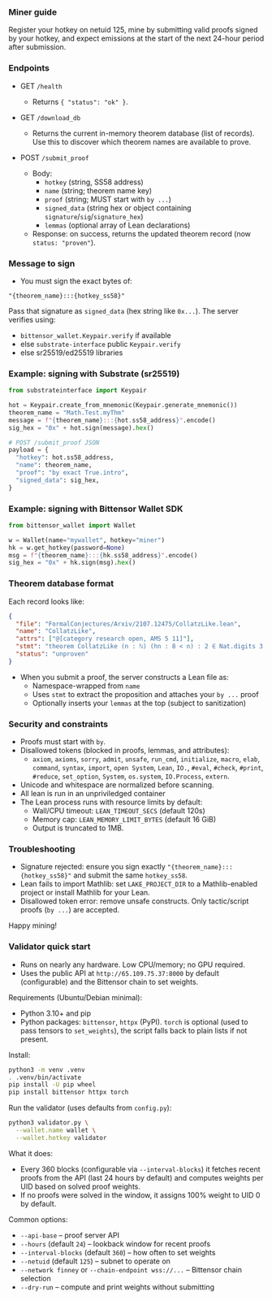 ### Miner guide

Register your hotkey on netuid 125, mine by submitting valid proofs signed by your hotkey, and expect emissions at the start of the next 24-hour period after submission.

### Endpoints

- GET `/health`
  - Returns `{ "status": "ok" }`.

- GET `/download_db`
  - Returns the current in-memory theorem database (list of records). Use this to discover which theorem names are available to prove.

- POST `/submit_proof`
  - Body:
    - `hotkey` (string, SS58 address)
    - `name` (string; theorem name key)
    - `proof` (string; MUST start with `by ...`)
    - `signed_data` (string hex or object containing `signature`/`sig`/`signature_hex`)
    - `lemmas` (optional array of Lean declarations)
  - Response: on success, returns the updated theorem record (now `status: "proven"`).

### Message to sign

- You must sign the exact bytes of:
```
"{theorem_name}:::{hotkey_ss58}"
```

Pass that signature as `signed_data` (hex string like `0x...`). The server verifies using:
- `bittensor_wallet.Keypair.verify` if available
- else `substrate-interface` public `Keypair.verify`
- else sr25519/ed25519 libraries

### Example: signing with Substrate (sr25519)

```python
from substrateinterface import Keypair

hot = Keypair.create_from_mnemonic(Keypair.generate_mnemonic())
theorem_name = "Math.Test.myThm"
message = f"{theorem_name}:::{hot.ss58_address}".encode()
sig_hex = "0x" + hot.sign(message).hex()

# POST /submit_proof JSON
payload = {
  "hotkey": hot.ss58_address,
  "name": theorem_name,
  "proof": "by exact True.intro",
  "signed_data": sig_hex,
}
```

### Example: signing with Bittensor Wallet SDK

```python
from bittensor_wallet import Wallet

w = Wallet(name="mywallet", hotkey="miner")
hk = w.get_hotkey(password=None)
msg = f"{theorem_name}:::{hk.ss58_address}".encode()
sig_hex = "0x" + hk.sign(msg).hex()
```

### Theorem database format

Each record looks like:
```json
{
  "file": "FormalConjectures/Arxiv/2107.12475/CollatzLike.lean",
  "name": "CollatzLike",
  "attrs": ["@[category research open, AMS 5 11]"],
  "stmt": "theorem CollatzLike (n : ℕ) (hn : 8 < n) : 2 ∈ Nat.digits 3 (2^n)",
  "status": "unproven"
}
```

- When you submit a proof, the server constructs a Lean file as:
  - Namespace-wrapped from `name`
  - Uses `stmt` to extract the proposition and attaches your `by ...` proof
  - Optionally inserts your `lemmas` at the top (subject to sanitization)

### Security and constraints

- Proofs must start with `by`.
- Disallowed tokens (blocked in proofs, lemmas, and attributes):
  - `axiom`, `axioms`, `sorry`, `admit`, `unsafe`, `run_cmd`, `initialize`, `macro`, `elab`, `command`, `syntax`, `import`, `open System`, `Lean`, `IO.`, `#eval`, `#check`, `#print`, `#reduce`, `set_option`, `System`, `os.system`, `IO.Process`, `extern`.
- Unicode and whitespace are normalized before scanning.
- All lean is run in an unpriviledged container
- The Lean process runs with resource limits by default:
  - Wall/CPU timeout: `LEAN_TIMEOUT_SECS` (default 120s)
  - Memory cap: `LEAN_MEMORY_LIMIT_BYTES` (default 16 GiB)
  - Output is truncated to 1MB.

### Troubleshooting

- Signature rejected: ensure you sign exactly `"{theorem_name}:::{hotkey_ss58}"` and submit the same `hotkey_ss58`.
- Lean fails to import Mathlib: set `LAKE_PROJECT_DIR` to a Mathlib-enabled project or install Mathlib for your Lean.
- Disallowed token error: remove unsafe constructs. Only tactic/script proofs (`by ...`) are accepted.

Happy mining!


### Validator quick start

- Runs on nearly any hardware. Low CPU/memory; no GPU required.
- Uses the public API at `http://65.109.75.37:8000` by default (configurable) and the Bittensor chain to set weights.

Requirements (Ubuntu/Debian minimal):
- Python 3.10+ and pip
- Python packages: `bittensor`, `httpx` (PyPI). `torch` is optional (used to pass tensors to `set_weights`), the script falls back to plain lists if not present.

Install:
```bash
python3 -m venv .venv
. .venv/bin/activate
pip install -U pip wheel
pip install bittensor httpx torch
```

Run the validator (uses defaults from `config.py`):
```bash
python3 validator.py \
  --wallet.name wallet \
  --wallet.hotkey validator
```

What it does:
- Every 360 blocks (configurable via `--interval-blocks`) it fetches recent proofs from the API (last 24 hours by default) and computes weights per UID based on solved proof weights.
- If no proofs were solved in the window, it assigns 100% weight to UID 0 by default.

Common options:
- `--api-base` – proof server API
- `--hours` (default `24`) – lookback window for recent proofs
- `--interval-blocks` (default `360`) – how often to set weights
- `--netuid` (default `125`) – subnet to operate on
- `--network finney` or `--chain-endpoint wss://...` – Bittensor chain selection
- `--dry-run` – compute and print weights without submitting

